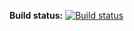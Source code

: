 **Build status:** [![Build status](https://ci.appveyor.com/api/projects/status/t9aln215858vrh7l?svg=true)](https://ci.appveyor.com/project/tpodolak/blog-y4gli)
